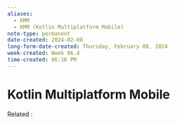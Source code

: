 ```yaml
---
aliases:
  - KMM
  - KMM (Kotlin Multiplatform Mobile)
note-type: permanent
date-created: 2024-02-08
long-form-date-created: Thursday, February 08, 2024
week-created: Week 06.4
time-created: 06:16 PM
---
```


# Kotlin Multiplatform Mobile

Related :
